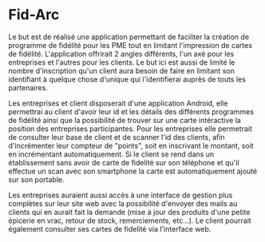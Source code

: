 # Fid-Arc
Le but est de réalisé une application permettant de faciliter la création de programme de fidélité pour les PME tout en limitant l'impression de cartes de fidélité. L'application offrirait 2 angles différents, l'un axé pour les entreprises et l'autres pour les clients. Le but ici est aussi de limité le nombre d'inscription qu'un client aura besoin de faire en limitant son identifiant à quelque chose d'unique qui l'identifierai auprès de touts les partenaires.

Les entreprises et client disposerait d'une application Android, elle permettrai au client d'avoir leur id et les détails des différents programmes de fidélité ainsi que la possibilité de trouver sur une carte intéractive la position des entreprises participantes. Pour les entreprises elle permetrait de consulter leur base de client et de scanner l'id des clients, afin d'incrémenter leur compteur de "points", soit en inscrivant le montant, soit en incrémentant automatiquement. Si le client se rend dans un établissement sans avoir de carte de fidelité sur son téléphone et qu'il effectue un scan avec son smartphone la carte est automatiquement ajouté sur son portable.

Les entreprises auraient aussi accès à une interface de gestion plus complètes sur leur site web avec la possibilité d'envoyer des mails au clients qui en aurait fait la demande (mise à jour des produits d'une petite épicerie en vrac, retour de stock, remerciements, etc...). Le client pourrait également consulter ses cartes de fidelité via l'interface web.

